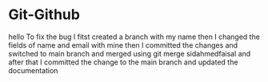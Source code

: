 # Git-Github
hello
To fix the bug I fitst created a branch with my name then I changed the fields of name and email with mine then I committed the changes and switched to main branch and merged using git merge sidahmedfaisal and after that I committed the change to the main branch and updated the documentation
